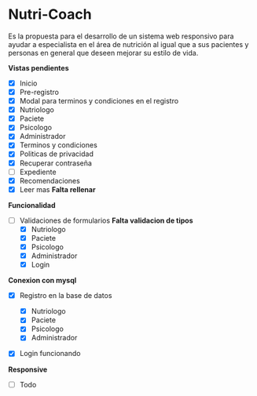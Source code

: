 ﻿# Nutri-Coach
Es la propuesta para el desarrollo de un sistema web responsivo para ayudar a especialista en el área de nutrición al igual que a sus pacientes y personas en general que deseen mejorar su estilo de vida.

**Vistas pendientes**
- [X] Inicio
- [X] Pre-registro
- [X] Modal para terminos y condiciones en el registro
- [X] Nutriologo
- [X] Paciete
- [X] Psicologo
- [X] Administrador
- [X] Terminos y condiciones
- [X] Politicas de privacidad
- [X] Recuperar contraseña
- [ ] Expediente
- [X] Recomendaciones
- [X] Leer mas  **Falta rellenar**

**Funcionalidad**
- [ ] Validaciones de formularios **Falta validacion de tipos**
  - [X] Nutriologo
  - [X] Paciete
  - [X] Psicologo
  - [X] Administrador
  - [X] Login

**Conexion con mysql**
- [X] Registro en la base de datos
  - [X] Nutriologo
  - [X] Paciete
  - [X] Psicologo
  - [X] Administrador
- [X] Login funcionando


**Responsive**
- [ ] Todo

